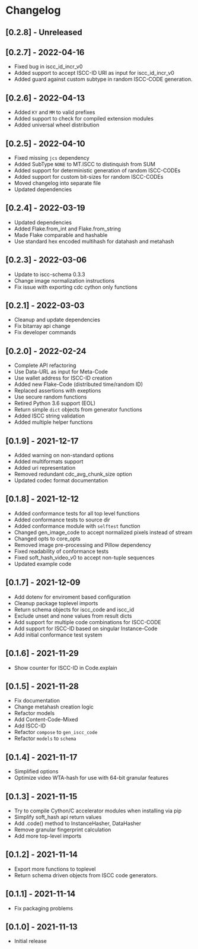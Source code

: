 # Changelog

## [0.2.8] - Unreleased

## [0.2.7] - 2022-04-16
- Fixed bug in iscc_id_incr_v0
- Added support to accept ISCC-ID URI as input for iscc_id_incr_v0
- Added guard against custom subtype in random ISCC-CODE generation.

## [0.2.6] - 2022-04-13
- Added `KY` and `MM` to valid prefixes
- Added support to check for compiled extension modules
- Added universal wheel distribution

## [0.2.5] - 2022-04-10
- Fixed missing `jcs` dependency
- Added SubType `NONE` to MT.ISCC to distinquish from SUM
- Added support for deterministic generation of random ISCC-CODEs
- Added support for custom bit-sizes for random ISCC-CODEs
- Moved changelog into separate file
- Updated dependencies

## [0.2.4] - 2022-03-19
- Updated dependencies
- Added Flake.from_int and Flake.from_string
- Made Flake comparable and hashable
- Use standard hex encoded multihash for datahash and metahash

## [0.2.3] - 2022-03-06
- Update to iscc-schema 0.3.3
- Change image normalization instructions
- Fix issue with exporting cdc cython only functions

## [0.2.1] - 2022-03-03
- Cleanup and update dependencies
- Fix bitarray api change
- Fix developer commands

## [0.2.0] - 2022-02-24
- Complete API refactoring
- Use Data-URL as input for Meta-Code
- Use wallet address for ISCC-ID creation
- Added new Flake-Code (distributed time/random ID)
- Replaced assertions with exeptions
- Use secure random functions
- Retired Python 3.6 support (EOL)
- Return simple `dict` objects from generator functions
- Added ISCC string validation
- Added multiple helper functions

## [0.1.9] - 2021-12-17

- Added warning on non-standard options
- Added multiformats support
- Added uri representation
- Removed redundant cdc_avg_chunk_size option
- Updated codec format documentation

## [0.1.8] - 2021-12-12
- Added conformance tests for all top level functions
- Added conformance tests to source dir
- Added conformance module with `selftest` function
- Changed gen_image_code to accept normalized pixels instead of stream
- Changed opts to core_opts
- Removed image pre-processing and Pillow dependency
- Fixed readability of conformance tests
- Fixed soft_hash_video_v0 to accept non-tuple sequences
- Updated example code

## [0.1.7] - 2021-12-09
- Add dotenv for enviroment based configuration
- Cleanup package toplevel imports
- Return schema objects for iscc_code and iscc_id
- Exclude unset and none values from result dicts
- Add support for multiple code combinations for ISCC-CODE
- Add support for ISCC-ID based on singular Instance-Code
- Add initial conformance test system

## [0.1.6] - 2021-11-29
- Show counter for ISCC-ID in Code.explain

## [0.1.5] - 2021-11-28
- Fix documentation
- Change metahash creation logic
- Refactor models
- Add Content-Code-Mixed
- Add ISCC-ID
- Refactor `compose` to `gen_iscc_code`
- Refactor `models` to `schema`

## [0.1.4] - 2021-11-17
- Simplified options
- Optimize video WTA-hash for use with 64-bit granular features

## [0.1.3] - 2021-11-15
- Try to compile Cython/C accelerator modules when installing via pip
- Simplify soft_hash api return values
- Add .code() method to InstanceHasher, DataHasher
- Remove granular fingerprint calculation
- Add more top-level imports

## [0.1.2] - 2021-11-14
- Export more functions to toplevel
- Return schema driven objects from ISCC code generators.

## [0.1.1] - 2021-11-14
- Fix packaging problems

## [0.1.0] - 2021-11-13
- Initial release

